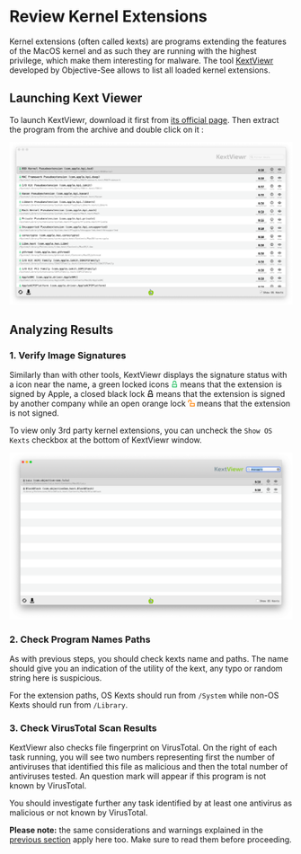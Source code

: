 # Review Kernel Extensions

Kernel extensions (often called kexts) are programs extending the features of the MacOS kernel and as such they are running with the highest privilege, which make them interesting for malware. The tool [KextViewr](https://objective-see.com/products/kextviewr.html) developed by Objective-See allows to list all loaded kernel extensions.

## Launching Kext Viewer

To launch KextViewr, download it first from [its official page](https://objective-see.com/products/kextviewr.html). Then extract the program from the archive and double click on it :

![](../.gitbook/assets/kextviewer1.png)

## Analyzing Results

### 1. Verify Image Signatures

Similarly than with other tools, KextViewr displays the signature status with a icon near the name, a green locked icons ![](../.gitbook/assets/signedApple.png) means that the extension is signed by Apple, a closed black lock ![](../.gitbook/assets/signed.png) means that the extension is signed by another company while an open orange lock ![](../.gitbook/assets/unsigned.png) means that the extension is not signed.

To view only 3rd party kernel extensions, you can uncheck the `Show OS Kexts` checkbox at the bottom of KextViewr window.

![](../.gitbook/assets/kextviewer2.png)

### 2. Check Program Names Paths

As with previous steps, you should check kexts name and paths. The name should give you an indication of the utility of the kext, any typo or random string here is suspicious.

For the extension paths, OS Kexts should run from `/System` while non-OS Kexts should run from `/Library`.

### 3. Check VirusTotal Scan Results

KextViewr also checks file fingerprint on VirusTotal. On the right of each task running, you will see two numbers representing first the number of antiviruses that identified this file as malicious and then the total number of antiviruses tested. An question mark will appear if this program is not known by VirusTotal.

You should investigate further any task identified by at least one antivirus as malicious or not known by VirusTotal.

**Please note:** the same considerations and warnings explained in the [previous section](autoruns.md) apply here too. Make sure to read them before proceeding.
